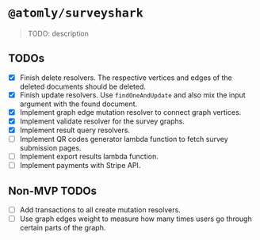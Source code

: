 # `@atomly/surveyshark`

> TODO: description

## TODOs

- [x] Finish delete resolvers. The respective vertices and edges of the deleted documents should be deleted.
- [x] Finish update resolvers. Use `findOneAndUpdate` and also mix the input argument with the found document.
- [x] Implement graph edge mutation resolver to connect graph vertices.
- [x] Implement validate resolver for the survey graphs.
- [x] Implement result query resolvers.
- [ ] Implement QR codes generator lambda function to fetch survey submission pages.
- [ ] Implement export results lambda function.
- [ ] Implement payments with Stripe API.

## Non-MVP TODOs

- [ ] Add transactions to all create mutation resolvers.
- [ ] Use graph edges weight to measure how many times users go through certain parts of the graph.

